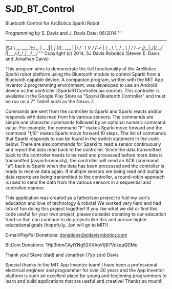 SJD_BT_Control
==============

Bluetooth Control for ArcBotics Sparki Robot

Programming by S. Davis and J. Davis
Date: 06/2014
'''
 ___           _      ___     _         _   _       
|SJ \ __ ___ _(c)___ | _ \___| |__  ___| |_(_)__ ___
| |) / _` \ V / (_-< |   / _ \ '_ \/ _ \  _| / _(_-<
|___/\__,_|\_/|_/__/ |_|_\___/_.__/\___/\__|_\__/__/
'''
Copyright (c) 2014, SJ Davis Robotics (Steven E. Davis and Jonathan Davis)

This program aims to demonstrate the full functionality of the ArcBotics Sparki robot
platform using the Bluetooth module to control Sparki from a Bluetooth capable device.
A companion program, written with the MIT App Inventor 2 programming environment, was
developed to use an Android device as the controller (SparkiBTController.aia source).
This controller is available in the Google Play Store as "Sparki Bluetooth Controller"
and must be run on a 7" Tablet such as the Nexus 7.

Commands are sent from the controller to Sparki and Sparki reacts and/or responds with
data read from his various sensors.  The commands are simple one character commands
followed by an optional numeric command value.  For example, the command "F" makes
Sparki move forward and the command "f,10" makes Sparki move forward 10 steps.  The list 
of commands that Sparki responds to can be found in the switch statement in the code
below.  There are also commands for Sparki to read a sensor continuously and report the 
data read back to the controller.  Since the data transmitted back to the controller 
needs to be read and processed before more data is transmitted (asynchronously), the 
controller will send an ACK (command "a") back to Sparki when the data has been processed 
and the controller is ready to receive data again.  If multiple sensors are being read 
and multiple data reports are being transmitted to the controller, a round-robin approach 
is used to send the data from the various sensors in a sequential and controlled manner.           
                
This application was created as a father/son project to fuel my son's education and love 
of technology & robots!  We worked very hard and had lots of fun doing this project
together!  If you like what we did or find this code useful for your own project, please 
consider donating to our education fund so that can continue to do projects like this and 
pursue higher educational goals (hopefully, Jon will go to MIT!)

E-mail/PayPal Donations: donations@sjdavisrobotics.com

BitCoin Donations: 1Hp3htmCAyiYNg52XXhoVtjB7VdkqaQDMq

Thank you!
Steve (dad) and Jonathan (7yo son) Davis
 
Special thanks to the MIT App Inventor team!  I have been a professional electrical 
engineer and programmer for over 30 years and the App Inventor platform is such an 
excellent place for young and beginning programmers to learn and build applications that
are useful and creative!  Thanks so much!! 

